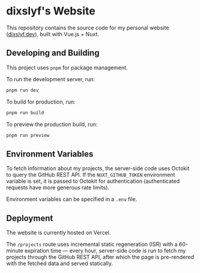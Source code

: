 # dixslyf's Website

This repository contains the source code for my personal website ([dixslyf.dev](https://dixslyf.dev)),
built with Vue.js + Nuxt.

## Developing and Building

This project uses `pnpm` for package management.

To run the development server, run:

```bash
pnpm run dev
```

To build for production, run:

```bash
pnpm run build
```

To preview the production build, run:

```bash
pnpm run preview
```

## Environment Variables

To fetch information about my projects, the server-side code uses Octokit to query the GitHub REST API.
If the `NUXT_GITHUB_TOKEN` environment variable is set, it is passed to Octokit for authentication
(authenticated requests have more generous rate limits).

Environment variables can be specified in a `.env` file.

## Deployment

The website is currently hosted on Vercel.

The `/projects` route uses incremental static regeneration (ISR) with a 60-minute expiration time —
every hour, server-side code is run to fetch my projects through the GitHub REST API,
after which the page is pre-rendered with the fetched data and served statically.
